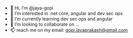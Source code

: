 - 👋 Hi, I’m @jaya-gopi
- 👀 I’m interested in .net core, angular and dev sec ops
- 🌱 I’m currently learning dev sec ops and angular
- 💞️ I’m looking to collaborate on ...
- 📫 reach me on my email: gopi.jayaprakash@gmail.com

<!---
jaya-gopi/jaya-gopi is a ✨ special ✨ repository because its `README.md` (this file) appears on your GitHub profile.
You can click the Preview link to take a look at your changes.
--->
